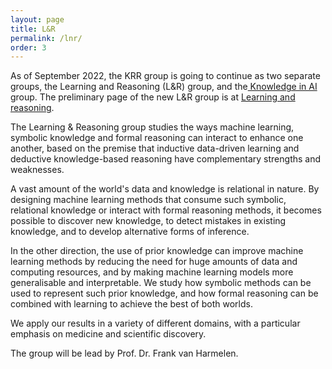 ```yaml
---
layout: page
title: L&R
permalink: /lnr/
order: 3
---
```


<!-- wp:paragraph -->
<p>As of September 2022, the KRR group is going to continue as two separate  groups, the Learning and Reasoning (L&amp;R) group, and the<a href="https://kai.cs.vu.nl/"> Knowledge in AI</a> group. The preliminary page of  the new L&amp;R group is at  <a href="https://lr.cs.vu.nl/">Learning and reasoning</a>. </p>
<!-- /wp:paragraph -->

<!-- wp:paragraph -->
<p> The Learning &amp; Reasoning group studies the ways machine learning, symbolic knowledge and formal reasoning can interact to enhance one another, based on the premise that inductive data-driven learning and deductive knowledge-based reasoning have complementary strengths and weaknesses.&nbsp;&nbsp;</p>
<!-- /wp:paragraph -->

<!-- wp:paragraph -->
<p>A vast amount of the world's data and knowledge is relational in nature. By designing machine learning methods that consume such symbolic, relational knowledge or interact with formal reasoning methods, it becomes possible to discover new knowledge, to detect mistakes in existing knowledge, and to develop alternative forms of inference.&nbsp;</p>
<!-- /wp:paragraph -->

<!-- wp:paragraph -->
<p>In the other direction, the use of prior knowledge can improve machine learning methods by reducing the need for huge amounts of data and computing resources, and by making machine learning models more generalisable and interpretable. We study how symbolic methods can be used to represent such prior knowledge, and how formal reasoning can be combined with learning to achieve the best of both worlds.</p>
<!-- /wp:paragraph -->

<!-- wp:paragraph -->
<p>We apply our results in a variety of different domains, with a particular emphasis on medicine and scientific discovery.&nbsp;</p>
<!-- /wp:paragraph -->

<!-- wp:paragraph -->
<p>The group will be lead by Prof. Dr. Frank van Harmelen.</p>
<!-- /wp:paragraph -->